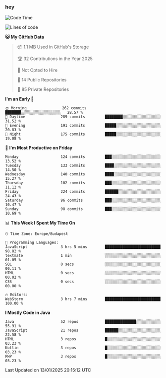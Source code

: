 ### hey

<!--START_SECTION:waka-->
![Code Time](http://img.shields.io/badge/Code%20Time-1%2C042%20hrs%207%20mins-blue)

![Lines of code](https://img.shields.io/badge/From%20Hello%20World%20I%27ve%20Written-1.7%20million%20lines%20of%20code-blue)

**🐱 My GitHub Data** 

> 📦 1.1 MB Used in GitHub's Storage 
 > 
> 🏆 32 Contributions in the Year 2025
 > 
> 🚫 Not Opted to Hire
 > 
> 📜 14 Public Repositories 
 > 
> 🔑 85 Private Repositories 
 > 
**I'm an Early 🐤** 

```text
🌞 Morning                262 commits         ███████░░░░░░░░░░░░░░░░░░   28.57 % 
🌆 Daytime                289 commits         ████████░░░░░░░░░░░░░░░░░   31.52 % 
🌃 Evening                191 commits         █████░░░░░░░░░░░░░░░░░░░░   20.83 % 
🌙 Night                  175 commits         █████░░░░░░░░░░░░░░░░░░░░   19.08 % 
```
📅 **I'm Most Productive on Friday** 

```text
Monday                   124 commits         ███░░░░░░░░░░░░░░░░░░░░░░   13.52 % 
Tuesday                  133 commits         ████░░░░░░░░░░░░░░░░░░░░░   14.50 % 
Wednesday                140 commits         ████░░░░░░░░░░░░░░░░░░░░░   15.27 % 
Thursday                 102 commits         ███░░░░░░░░░░░░░░░░░░░░░░   11.12 % 
Friday                   224 commits         ██████░░░░░░░░░░░░░░░░░░░   24.43 % 
Saturday                 96 commits          ███░░░░░░░░░░░░░░░░░░░░░░   10.47 % 
Sunday                   98 commits          ███░░░░░░░░░░░░░░░░░░░░░░   10.69 % 
```


📊 **This Week I Spent My Time On** 

```text
🕑︎ Time Zone: Europe/Budapest

💬 Programming Languages: 
JavaScript               3 hrs 5 mins        █████████████████████████   98.82 % 
textmate                 1 min               ░░░░░░░░░░░░░░░░░░░░░░░░░   01.05 % 
SQL                      0 secs              ░░░░░░░░░░░░░░░░░░░░░░░░░   00.11 % 
HTML                     0 secs              ░░░░░░░░░░░░░░░░░░░░░░░░░   00.02 % 
CSS                      0 secs              ░░░░░░░░░░░░░░░░░░░░░░░░░   00.00 % 

🔥 Editors: 
WebStorm                 3 hrs 7 mins        █████████████████████████   100.00 % 
```

**I Mostly Code in Java** 

```text
Java                     52 repos            ██████████████░░░░░░░░░░░   55.91 % 
JavaScript               21 repos            ██████░░░░░░░░░░░░░░░░░░░   22.58 % 
HTML                     3 repos             █░░░░░░░░░░░░░░░░░░░░░░░░   03.23 % 
Kotlin                   3 repos             █░░░░░░░░░░░░░░░░░░░░░░░░   03.23 % 
PHP                      3 repos             █░░░░░░░░░░░░░░░░░░░░░░░░   03.23 % 
```




 Last Updated on 13/01/2025 20:15:12 UTC
<!--END_SECTION:waka-->
